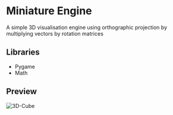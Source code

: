 # Miniature Engine
A simple 3D visualisation engine using orthographic projection by multiplying vectors by rotation matrices
## Libraries
* Pygame
* Math
## Preview
![3D-Cube](https://github.com/user-attachments/assets/2d3ef756-5980-405b-bd71-5a0b49b88eb5)
